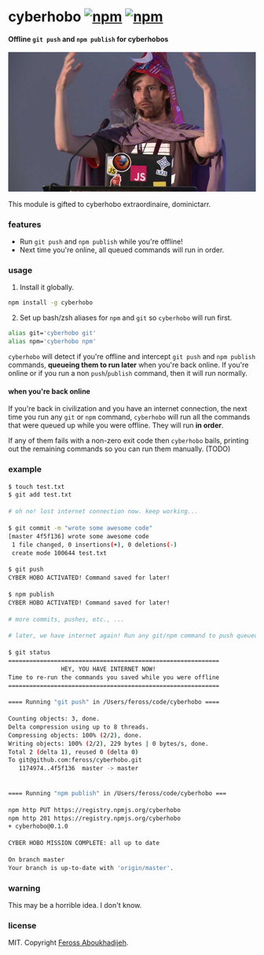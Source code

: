 # cyberhobo [![npm](https://img.shields.io/npm/v/cyberhobo.svg)](https://npmjs.org/package/cyberhobo) [![npm](https://img.shields.io/npm/dm/cyberhobo.svg)](https://npmjs.org/package/cyberhobo)

#### Offline `git push` and `npm publish` for cyberhobos

![all aspiring cyberhobos seek to follow the ways of the dominictarr](https://raw.githubusercontent.com/feross/cyberhobo/master/img.jpg)

This module is gifted to cyberhobo extraordinaire, dominictarr.

### features

- Run `git push` and `npm publish` while you're offline!
- Next time you're online, all queued commands will run in order.

### usage

1. Install it globally.

  ```bash
  npm install -g cyberhobo
  ```

2. Set up bash/zsh aliases for `npm` and `git` so `cyberhobo` will run first.

  ```bash
  alias git='cyberhobo git'
  alias npm='cyberhobo npm'
  ```

  `cyberhobo` will detect if you're offline and intercept `git push` and `npm publish`
  commands, **queueing them to run later** when you're back online. If you're online or
  if you run a non `push`/`publish` command, then it will run normally.

  #### when you're back online

  If you're back in civilization and you have an internet connection, the next time you run
  any `git` or `npm` command, `cyberhobo` will run all the commands that were queued up
  while you were offline. They will run **in order**.

  If any of them fails with a non-zero exit code then `cyberhobo` bails, printing out the remaining
  commands so you can run them manually. (TODO)

### example

```bash
$ touch test.txt
$ git add test.txt

# oh no! lost internet connection now. keep working...

$ git commit -m "wrote some awesome code"
[master 4f5f136] wrote some awesome code
 1 file changed, 0 insertions(+), 0 deletions(-)
 create mode 100644 test.txt

$ git push
CYBER HOBO ACTIVATED! Command saved for later!

$ npm publish
CYBER HOBO ACTIVATED! Command saved for later!

# more commits, pushes, etc., ...

# later, we have internet again! Run any git/npm command to push queued commands!

$ git status
============================================================
               HEY, YOU HAVE INTERNET NOW!
Time to re-run the commands you saved while you were offline
============================================================

==== Running "git push" in /Users/feross/code/cyberhobo ====

Counting objects: 3, done.
Delta compression using up to 8 threads.
Compressing objects: 100% (2/2), done.
Writing objects: 100% (2/2), 229 bytes | 0 bytes/s, done.
Total 2 (delta 1), reused 0 (delta 0)
To git@github.com:feross/cyberhobo.git
   1174974..4f5f136  master -> master


==== Running "npm publish" in /Users/feross/code/cyberhobo ===

npm http PUT https://registry.npmjs.org/cyberhobo
npm http 201 https://registry.npmjs.org/cyberhobo
+ cyberhobo@0.1.0

CYBER HOBO MISSION COMPLETE: all up to date

On branch master
Your branch is up-to-date with 'origin/master'.
```

### warning

This may be a horrible idea. I don't know.

### license

MIT. Copyright [Feross Aboukhadijeh](https://www.twitter.com/feross).
